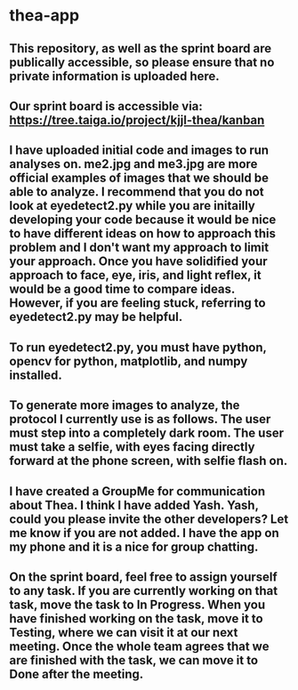 # thea-app
## This repository, as well as the sprint board are publically accessible, so please ensure that no private information is uploaded here. 
## Our sprint board is accessible via: https://tree.taiga.io/project/kjjl-thea/kanban
## I have uploaded initial code and images to run analyses on. me2.jpg and me3.jpg are more official examples of images that we should be able to analyze. I recommend that you do not look at eyedetect2.py while you are initailly developing your code because it would be nice to have different ideas on how to approach this problem and I don't want my approach to limit your approach. Once you have solidified your approach to face, eye, iris, and light reflex, it would be a good time to compare ideas. However, if you are feeling stuck, referring to eyedetect2.py may be helpful.
## To run eyedetect2.py, you must have python, opencv for python, matplotlib, and numpy installed. 
## To generate more images to analyze, the protocol I currently use is as follows. The user must step into a completely dark room. The user must take a selfie, with eyes facing directly forward at the phone screen, with selfie flash on. 
## I have created a GroupMe for communication about Thea. I think I have added Yash. Yash, could you please invite the other developers? Let me know if you are not added. I have the app on my phone and it is a nice for group chatting.
## On the sprint board, feel free to assign yourself to any task. If you are currently working on that task, move the task to In Progress. When you have finished working on the task, move it to Testing, where we can visit it at our next meeting. Once the whole team agrees that we are finished with the task, we can move it to Done after the meeting. 
